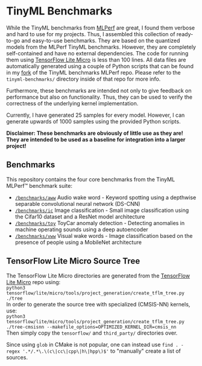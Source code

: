 # TinyML Benchmarks
While the TinyML benchmarks from [MLPerf](https://github.com/mlcommons/tiny) are great, I found them verbose and hard to use for my projects. Thus, I assembled this collection of ready-to-go and easy-to-use benchmarks. They are based on the quantized models from the MLPerf TinyML benchmarks. However, they are completely self-contained and have no external dependencies. The code for running them using [TensorFlow Lite Micro](https://github.com/tensorflow/tflite-micro) is less than 100 lines. All data files are automatically generated using a couple of Python scripts that can be found in my [fork](https://github.com/fabianpedd/tiny) of the TinyML benchmarks MLPerf repo. Please refer to the `tinyml-benchmarks/` directory inside of that repo for more info.

Furthermore, these benchmarks are intended not only to give feedback on performance but also on functionality. Thus, they can be used to verify the correctness of the underlying kernel implementation.

Currently, I have generated 25 samples for every model. However, I can generate upwards of 1000 samples using the provided Python scripts.

**Disclaimer: These benchmarks are obviously of little use as they are! They are intended to be used as a baseline for integration into a larger project!**

## Benchmarks
This repository contains the four core benchmarks from the TinyML MLPerf™ benchmark suite:
- [`/benchmarks/aww`](/benchmarks/aww) Audio wake word - Keyword spotting using a depthwise separable convolutional neural network (DS-CNN)
- [`/benchmarks/ic`](/benchmarks/ic) Image classification - Small image classification using the Cifar10 dataset and a ResNet model architecture
- [`/benchmarks/toy`](/benchmarks/toy) ToyCar anomaly detection - Detecting anomalies in machine operating sounds using a deep autoencoder
- [`/benchmarks/vww`](/benchmarks/vww) Visual wake words - Image classification based on the presence of people using a MobileNet architecture

## TensorFlow Lite Micro Source Tree
The TensorFlow Lite Micro directories are generated from the [TensorFlow Lite Micro](https://github.com/tensorflow/tflite-micro) repo using:  
`python3 tensorflow/lite/micro/tools/project_generation/create_tflm_tree.py ./tree`  
In order to generate the source tree with specialized (CMSIS-NN) kernels, use:  
`python3 tensorflow/lite/micro/tools/project_generation/create_tflm_tree.py ./tree-cmsisnn --makefile_options=OPTIMIZED_KERNEL_DIR=cmsis_nn`  
Then simply copy the `tensorflow/` and `third_party/` directories over.  

Since using `glob` in CMake is not popular, one can instead use `find . -regex '.*/.*\.\(c\|cc\|cpp\|h\|hpp\)$'` to "manually" create a list of sources.
